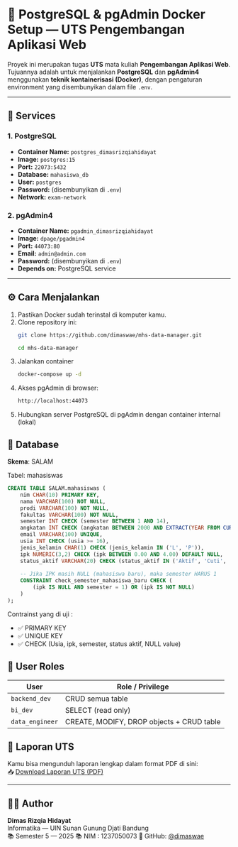 # 🐘 PostgreSQL & pgAdmin Docker Setup — UTS Pengembangan Aplikasi Web

Proyek ini merupakan tugas **UTS** mata kuliah **Pengembangan Aplikasi Web**.  
Tujuannya adalah untuk menjalankan **PostgreSQL** dan **pgAdmin4** menggunakan **teknik kontainerisasi (Docker)**, dengan pengaturan environment yang disembunyikan dalam file `.env`.

---

## 🚀 Services

### 1. PostgreSQL
- **Container Name:** `postgres_dimasrizqiahidayat`
- **Image:** `postgres:15`
- **Port:** `22073:5432`
- **Database:** `mahasiswa_db`
- **User:** `postgres`
- **Password:** (disembunyikan di `.env`)
- **Network:** `exam-network`

### 2. pgAdmin4
- **Container Name:** `pgadmin_dimasrizqiahidayat`
- **Image:** `dpage/pgadmin4`
- **Port:** `44073:80`
- **Email:** `admin@admin.com`
- **Password:** (disembunyikan di `.env`)
- **Depends on:** PostgreSQL service

---

## ⚙️ Cara Menjalankan

1. Pastikan Docker sudah terinstal di komputer kamu.
2. Clone repository ini:
   ```bash
   git clone https://github.com/dimaswae/mhs-data-manager.git

   cd mhs-data-manager
   ```
3. Jalankan container
    ```bash
    docker-compose up -d
    ```
4. Akses pgAdmin di browser:
    ```bash
    http://localhost:44073
    ```
5. Hubungkan server PostgreSQL di pgAdmin dengan container internal (lokal)

## 🧩 Database
**Skema**: SALAM

Tabel: mahasiswas

```sql
CREATE TABLE SALAM.mahasiswas (
    nim CHAR(10) PRIMARY KEY,
    nama VARCHAR(100) NOT NULL,
    prodi VARCHAR(100) NOT NULL,
    fakultas VARCHAR(100) NOT NULL,
    semester INT CHECK (semester BETWEEN 1 AND 14),
    angkatan INT CHECK (angkatan BETWEEN 2000 AND EXTRACT(YEAR FROM CURRENT_DATE)),
    email VARCHAR(100) UNIQUE,
    usia INT CHECK (usia >= 16),
    jenis_kelamin CHAR(1) CHECK (jenis_kelamin IN ('L', 'P')),
    ipk NUMERIC(3,2) CHECK (ipk BETWEEN 0.00 AND 4.00) DEFAULT NULL,
    status_aktif VARCHAR(20) CHECK (status_aktif IN ('Aktif', 'Cuti', 'Lulus', 'Drop Out')),
    
    -- Jika IPK masih NULL (mahasiswa baru), maka semester HARUS 1
    CONSTRAINT check_semester_mahasiswa_baru CHECK (
        (ipk IS NULL AND semester = 1) OR (ipk IS NOT NULL)
    )
);
```

Contrainst yang di uji :
- ✅ PRIMARY KEY
- ✅ UNIQUE KEY
- ✅ CHECK (Usia, ipk, semester, status aktif, NULL value)

## 🔐 User Roles
| User            | Role / Privilege                          |
| --------------- | ----------------------------------------- |
| `backend_dev`   | CRUD semua table                          |
| `bi_dev`        | SELECT (read only)                        |
| `data_engineer` | CREATE, MODIFY, DROP objects + CRUD table |

## 📄 Laporan UTS

Kamu bisa mengunduh laporan lengkap dalam format PDF di sini:  
📥 [Download Laporan UTS (PDF)](./Laporan_UTS_DimasRizqiaHidayat.pdf)

---

## 🧑‍💻 Author

**Dimas Rizqia Hidayat**  
Informatika — UIN Sunan Gunung Djati Bandung  
📚 Semester 5 — 2025 
📚 NIM : 1237050073 
🐙 GitHub: [@dimaswae](https://github.com/dimaswae)

